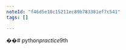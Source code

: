 ```yaml
---
noteId: "f46d5e10c15211ec89b783381ef7c541"
tags: []

---
```


��#   p y t h o n _ p r a c t i c e _ 9 t h  
 